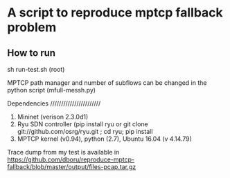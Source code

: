 
# A script to reproduce mptcp fallback problem  

How to run 
-----------------
sh run-test.sh (root)

MPTCP path manager and number of subflows can be changed in the python script (mfull-messh.py)

Dependencies
///////////////////////

1. Mininet (verison 2.3.0d1)
2. Ryu SDN controller (pip install ryu or git clone git://github.com/osrg/ryu.git ; cd ryu; pip install 
3. MPTCP kernel (v0.94), python (2.7), Ubuntu 16.04 (v 4.14.79)

Trace dump from my test is available in https://github.com/dboru/reproduce-mptcp-fallback/blob/master/output/files-pcap.tar.gz









 

